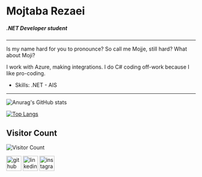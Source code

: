 # Mojtaba Rezaei
##### .NET Developer student
---
Is my name hard for you to pronounce? So call me Mojje, still hard? What about Moji?

I work with Azure, making integrations. I do C# coding off-work because I like pro-coding.  

* Skills: .NET - AIS
---
<!--![GitHub Activity Graph](https://activity-graph.herokuapp.com/graph?username=mojtabarezaei4)  -->

![Anurag's GitHub stats](https://github-readme-stats.vercel.app/api?username=Mojtabarezaei4&show_icons=true&theme=dracula)

[![Top Langs](https://github-readme-stats.vercel.app/api/top-langs/?username=mojtabarezaei4)](https://github.com/anuraghazra/github-readme-stats)

## Visitor Count
![Visitor Count](https://profile-counter.glitch.me/mojtabarezaei4/count.svg)

[<img src='https://cdn.jsdelivr.net/npm/simple-icons@3.0.1/icons/github.svg' alt='github' height='40'>](https://github.com/mojtabarezaei4)  [<img src='https://cdn.jsdelivr.net/npm/simple-icons@3.0.1/icons/linkedin.svg' alt='linkedin' height='40'>](https://www.linkedin.com/in/https://www.linkedin.com/in/mojtaba-rezaei-4261a1206//)  [<img src='https://cdn.jsdelivr.net/npm/simple-icons@3.0.1/icons/instagram.svg' alt='instagram' height='40'>](https://www.instagram.com/https://www.instagram.com/mojtaba_rezaei.4//)  
